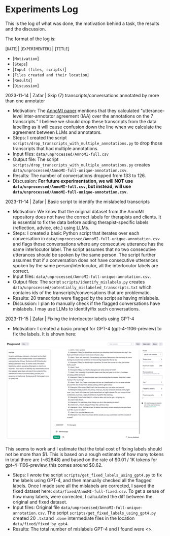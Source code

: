 # Experiments Log
This is the log of what was done, the motivation behind a task, the results and the discussion.

The format of the log is:

[`DATE`]| [`EXPERIMENTER`] | [`TITLE`]
- [`Motivation`]
- [`Steps`]
- [`Input (files, scripts)`]
- [`Files created and their location`]
- [`Results`]
- [`Discussion`]

2023-11-14 | Zafar | Skip (7) transcripts/conversations annotated by more than one annotator
- Motivation: The [AnnoMI paper](https://www.mdpi.com/1999-5903/15/3/110) mentions that they calculated "utterance-level inter-annotator agreement (IAA) over the annotations on the 7 transcripts." I believe we should drop these transcripts from the data labelling as it will cause confusion down the line when we calculate the agreement between LLMs and annotators.
- Steps: I created the script `scripts/drop_transcripts_with_multiple_annotations.py` to drop those transcripts that had multiple annotations.
- Input files: `data/unprocessed/AnnoMI-full.csv`
- Output file: The script `scripts/drop_transcripts_with_multiple_annotations.py` creates `data/unprocessed/AnnoMI-full-unique-annotation.csv`.
- Results: The number of conversations dropped from 133 to 126.
- Discussion: **For future experimentation, we will NOT use `data/unprocessed/AnnoMI-full.csv`, but instead, will use `data/unprocessed/AnnoMI-full-unique-annotation.csv`.**



2023-11-14 | Zafar | Basic script to identify the mislabeled transcripts
- Motivation: We know that the original dataset from the AnnoMI repository does not have the correct labels for therapists and clients. It is essential to fix the data before adding therapist-specific labels (reflection, advice, etc.) using LLMs.
- Steps: I created a basic Python script that iterates over each conversation in `data/unprocessed/AnnoMI-full-unique-annotation.csv` and flags those conversations where any consecutive utterance has the same interlocutor label. The script assumes that no two consecutive utterances should be spoken by the same person. The script further assumes that if a conversation does not have consecutive utterances spoken by the same person/interlocutor, all the  interlocutor labels are correct.
- Input files: `data/unprocessed/AnnoMI-full-unique-annotation.csv`.
- Output files: The script `scripts/identify_mislabels.py` creates `data/unprocessed/potentially_mislabeled_transcripts.txt` which contains ids of the transcripts/conversations that are problematic.
- Results: 20 transcripts were flagged by the script as having mislabels.
- Discussion: I plan to manually check if the flagged conversations have mislabels. I may use LLMs to identify/fix such conversations.

2023-11-15 | Zafar | Fixing the interlocutor labels using GPT-4
- Motivation: I created a basic prompt for GPT-4 (gpt-4-1106-preview) to fix the labels. It is shown here:

![alt text](assets/gpt-4-fix-label-example.png "OpenAI Playground - GPT-4 for label fixing")

This seems to work and I estimate that the total cost of fixing labels should not be more than $1. This is based on a rough estimate of how many tokens in total there are (~62848) and based on the rate of $0.01 / 1K tokens for gpt-4-1106-preview, this comes around $0.62.
- Steps: I wrote the script `scripts/get_fixed_labels_using_gpt4.py` to fix the labels using GPT-4, and then manually checked all the flagged labels. Once I made sure all the mislabels are corrected, I saved the fixed dataset here: `data/fixed/AnnoMI-full-fixed.csv`. To get a sense of how many labels, were corrected, I calculated the diff between the original and fixed dataset.
- Input files: Original file `data/unprocessed/AnnoMI-full-unique-annotation.csv`. The script `scripts/get_fixed_labels_using_gpt4.py` created 20 `.txt`and `.done` intermediate files in the location `data/fixed/fixed_by_gpt4`.
- Results: The total number of mislabels GPT-4 and I found were <>.